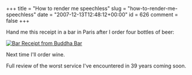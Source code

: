 +++
title = "How to render me speechless"
slug = "how-to-render-me-speechless"
date = "2007-12-13T12:48:12+00:00"
id = 626
comment = false
+++

Hand me this receipt in a bar in Paris after I order four bottles of beer:

[![Bar Receipt from Buddha Bar](http://farm3.static.flickr.com/2126/2107958847_edd78112cd.jpg)](http://www.flickr.com/photos/bandon1/2107958847/ "Bar Receipt from Buddha Bar by bandon1, on Flickr")

Next time I'll order wine.

Full review of the worst service I've encountered in 39 years coming soon.
